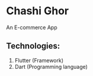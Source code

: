 # Chashi Ghor

An E-commerce App

## Technologies: 
1. Flutter (Framework)
2. Dart (Programming language)
